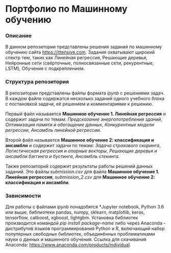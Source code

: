 # Портфолио по Машинному обучению

### Описание

В данном репозитории представлены решения заданий по машинному обучению сайта https://ittensive.com. Задания охватывают щирокий спектр тем, таких как Линейная регрессия, Решающие деревья, Нейронные сети (свёрточные, полносвязанные сети, рекурентные, LSTM), Обучение с подкреплением.

### Структура репозитория

В репозитории представлены файлы формата *ipynb* с решениями задач. В каждом файле содержатся несколько заданий одного учебного блока с постановкой задачи, её решением и комментариями к решению. 

Первый файл называется **Машинное обучение 1. Линейная регрессия** и содержит задачи по темам: *Предсказание энергопотребления зданий*, *Оптимизация памяти и обогащение данных*, *Конкурентные модели регрессии*, *Ансамбль линейной регрессии*.

Второй файл называется **Машинное обучение 2: классификация и ансамбли** и содержит задачи по темам: *Задача страхового скоринга*, *Логистическая регрессия и опорные векторы*, *Решающие деревья и ансамбли бэггинга и бустинга*, *Ансамбль стекинга*.

Также репозиторий содержит результаты работы решений данных заданий. Это файлы *submission.csv* для файла **Машинное обучение 1. Линейная регрессия**, *submission_2.csv* для **Машинное обучение 2: классификация и ансамбли**.

### Зависимости

Для работы с файлами *ipynb* понадобятся *Jupyter notebook, Python 3.6 или выше, библиотеки pandas, numpy, sklearn, matplotlib, keras, tensorflow, catboost, xgboost, lightgbm. Установка библиотек производится командой *pip install package-name* либо через Anaconda - дистрибутив языков программирования Python и R, включающий набор популярных свободных библиотек, объединённых проблематиками науки о данных и машинного обучения. Ссылка для скачивания Anaconda: https://www.anaconda.com/products/individual.